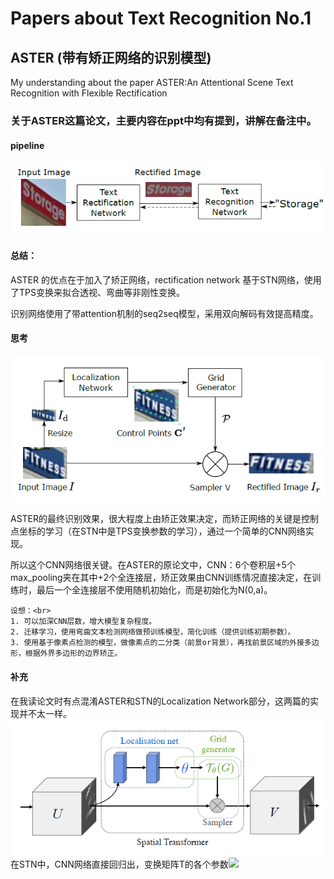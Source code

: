 # Papers about Text Recognition No.1

## ASTER (带有矫正网络的识别模型)
My understanding about the paper ASTER:An Attentional Scene Text Recognition with Flexible Rectification

### 关于ASTER这篇论文，主要内容在ppt中均有提到，讲解在备注中。

#### pipeline

![](https://github.com/cassie1728/what-i-learn-from-ASTER/raw/master/aster1.jpg)

#### 总结：

ASTER 的优点在于加入了矫正网络，rectification network 基于STN网络，使用了TPS变换来拟合透视、弯曲等非刚性变换。<br>

识别网络使用了带attention机制的seq2seq模型，采用双向解码有效提高精度。<br>

#### 思考

![](https://github.com/cassie1728/what-i-learn-from-ASTER/raw/master/aster2.jpg)

ASTER的最终识别效果，很大程度上由矫正效果决定，而矫正网络的关键是控制点坐标的学习（在STN中是TPS变换参数的学习），通过一个简单的CNN网络实现。<br>

所以这个CNN网络很关键。在ASTER的原论文中，CNN：6个卷积层+5个max_pooling夹在其中+2个全连接层，矫正效果由CNN训练情况直接决定，在训练时，最后一个全连接层不使用随机初始化，而是初始化为N(0,a)。<br>

    设想：<br>
    1. 可以加深CNN层数，增大模型复杂程度。
    2. 迁移学习，使用弯曲文本检测网络做预训练模型，简化训练（提供训练初期参数）。
    3. 使用基于像素点检测的模型，做像素点的二分类（前景or背景），再找前景区域的外接多边形，根据外界多边形的边界矫正。
    
#### 补充

   在我读论文时有点混淆ASTER和STN的Localization Network部分，这两篇的实现并不太一样。<br>
![](https://github.com/cassie1728/what-i-learn-from-ASTER/raw/master/stn.jpg)
   在STN中，CNN网络直接回归出，变换矩阵T的各个参数![](http://chart.googleapis.com/chart?cht=tx&chl=$\sigma$)
   

